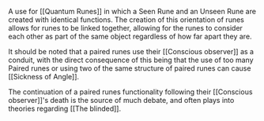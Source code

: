 A use for [[Quantum Runes]] in which a Seen Rune and an Unseen Rune are created with identical functions. The creation of this orientation of runes allows for runes to be linked together, allowing for the runes to consider each other as part of the same object regardless of how far apart they are.

It should be noted that a paired runes use their [[Conscious observer]] as a conduit, with the direct consequence of this being that the use of too many Paired runes or using two of the same structure of paired runes can cause [[Sickness of Angle]].

The continuation of a paired runes functionality following their [[Conscious observer]]'s death is the source of much debate, and often plays into theories regarding [[The blinded]].